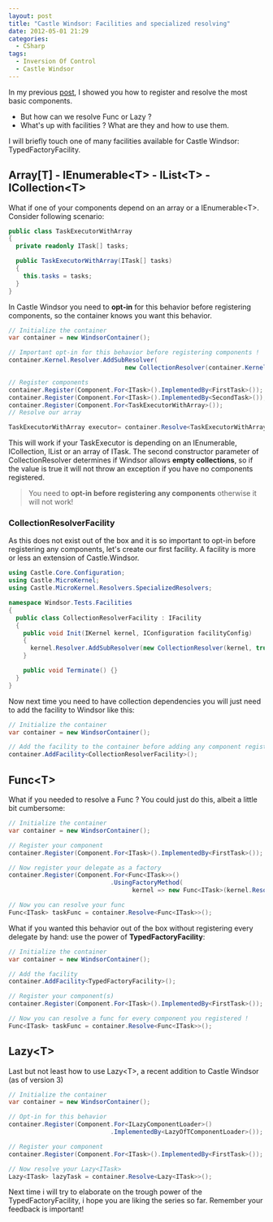 ```yaml
---
layout: post
title: "Castle Windsor: Facilities and specialized resolving"
date: 2012-05-01 21:29
categories:
  - CSharp
tags:
  - Inversion Of Control
  - Castle Windsor
---
```


In my previous [post](/blog/2012/04/22/castle-windsor-how-to-register-components), I showed you how to register and resolve the most basic components.

- But how can we resolve Func or Lazy ?
- What's up with facilities ? What are they and how to use them.

I will briefly touch one of many facilities available for Castle Windsor: TypedFactoryFacility.

## Array[T] - IEnumerable&lt;T&gt; - IList&lt;T&gt; - ICollection&lt;T&gt;

What if one of your components depend on an array or a IEnumerable&lt;T&gt;. Consider following scenario:

```csharp
public class TaskExecutorWithArray
{
  private readonly ITask[] tasks;

  public TaskExecutorWithArray(ITask[] tasks)
  {
    this.tasks = tasks;
  }
}
```

In Castle Windsor you need to **opt-in** for this behavior before registering components, so the container knows you want this behavior.

```csharp
// Initialize the container
var container = new WindsorContainer();

// Important opt-in for this behavior before registering components !
container.Kernel.Resolver.AddSubResolver(
                                new CollectionResolver(container.Kernel, true));

// Register components
container.Register(Component.For<ITask>().ImplementedBy<FirstTask>());
container.Register(Component.For<ITask>().ImplementedBy<SecondTask>());
container.Register(Component.For<TaskExecutorWithArray>());
// Resolve our array

TaskExecutorWithArray executor= container.Resolve<TaskExecutorWithArray>();
```

This will work if your TaskExecutor is depending on an IEnumerable, ICollection, IList or an array of ITask. The second constructor parameter of CollectionResolver determines if Windsor allows **empty collections**, so if the value is true it will not throw an exception if you have no components registered.

> You need to **opt-in before registering any components** otherwise it will not work!

### CollectionResolverFacility

As this does not exist out of the box and it is so important to opt-in before registering any components, let's create our first facility. A facility is more or less an extension of Castle.Windsor.

```csharp
using Castle.Core.Configuration;
using Castle.MicroKernel;
using Castle.MicroKernel.Resolvers.SpecializedResolvers;

namespace Windsor.Tests.Facilities
{
  public class CollectionResolverFacility : IFacility
  {
    public void Init(IKernel kernel, IConfiguration facilityConfig)
    {
      kernel.Resolver.AddSubResolver(new CollectionResolver(kernel, true));
    }

    public void Terminate() {}
  }
}
```

Now next time you need to have collection dependencies you will just need to add the facility to Windsor like this:

```csharp
// Initialize the container
var container = new WindsorContainer();

// Add the facility to the container before adding any component registrations !
container.AddFacility<CollectionResolverFacility>();
```

## Func&lt;T&gt;

What if you needed to resolve a Func ? You could just do this, albeit a little bit cumbersome:

```csharp
// Initialize the container
var container = new WindsorContainer();

// Register your component
container.Register(Component.For<ITask>().ImplementedBy<FirstTask>());

// Now register your delegate as a factory
container.Register(Component.For<Func<ITask>>()
                            .UsingFactoryMethod(
                                  kernel => new Func<ITask>(kernel.Resolve<ITask>)));

// Now you can resolve your func
Func<ITask> taskFunc = container.Resolve<Func<ITask>>();
```

What if you wanted this behavior out of the box without registering every delegate by hand: use the power of **TypedFactoryFacility**:

```csharp
// Initialize the container
var container = new WindsorContainer();

// Add the facility
container.AddFacility<TypedFactoryFacility>();

// Register your component(s)
container.Register(Component.For<ITask>().ImplementedBy<FirstTask>());

// Now you can resolve a func for every component you registered !
Func<ITask> taskFunc = container.Resolve<Func<ITask>>();
```

## Lazy&lt;T&gt;

Last but not least how to use Lazy&lt;T&gt;, a recent addition to Castle Windsor (as of version 3)

```csharp
// Initialize the container
var container = new WindsorContainer();

// Opt-in for this behavior
container.Register(Component.For<ILazyComponentLoader>()
                            .ImplementedBy<LazyOfTComponentLoader>());

// Register your component
container.Register(Component.For<ITask>().ImplementedBy<FirstTask>());

// Now resolve your Lazy<ITask>
Lazy<ITask> lazyTask = container.Resolve<Lazy<ITask>>();
```

Next time i will try to elaborate on the trough power of the TypedFactoryFacility, i hope you are liking the series so far. Remember your feedback is important!
